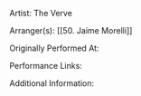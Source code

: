 Artist: The Verve

  

Arranger(s): [[50. Jaime Morelli]]

  

Originally Performed At:

  

Performance Links:

  

Additional Information: